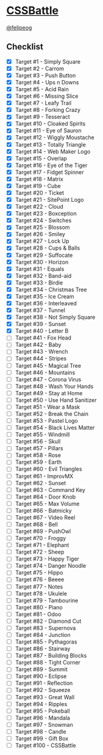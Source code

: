 # [CSSBattle](https://cssbattle.dev)

[@felipeog](https://cssbattle.dev/player/felipeog)

## Checklist

- [x] Target #1 - Simply Square
- [x] Target #2 - Carrom
- [x] Target #3 - Push Button
- [x] Target #4 - Ups n Downs
- [x] Target #5 - Acid Rain
- [x] Target #6 - Missing Slice
- [x] Target #7 - Leafy Trail
- [x] Target #8 - Forking Crazy
- [x] Target #9 - Tesseract
- [x] Target #10 - Cloaked Spirits
- [x] Target #11 - Eye of Sauron
- [x] Target #12 - Wiggly Moustache
- [x] Target #13 - Totally Triangle
- [x] Target #14 - Web Maker Logo
- [x] Target #15 - Overlap
- [x] Target #16 - Eye of the Tiger
- [x] Target #17 - Fidget Spinner
- [x] Target #18 - Matrix
- [x] Target #19 - Cube
- [x] Target #20 - Ticket
- [x] Target #21 - SitePoint Logo
- [x] Target #22 - Cloud
- [x] Target #23 - Boxception
- [x] Target #24 - Switches
- [x] Target #25 - Blossom
- [x] Target #26 - Smiley
- [x] Target #27 - Lock Up
- [x] Target #28 - Cups & Balls
- [x] Target #29 - Suffocate
- [x] Target #30 - Horizon
- [x] Target #31 - Equals
- [x] Target #32 - Band-aid
- [x] Target #33 - Birdie
- [x] Target #34 - Christmas Tree
- [x] Target #35 - Ice Cream
- [x] Target #36 - Interleaved
- [x] Target #37 - Tunnel
- [x] Target #38 - Not Simply Square
- [x] Target #39 - Sunset
- [x] Target #40 - Letter B
- [ ] Target #41 - Fox Head
- [ ] Target #42 - Baby
- [ ] Target #43 - Wrench
- [ ] Target #44 - Stripes
- [ ] Target #45 - Magical Tree
- [ ] Target #46 - Mountains
- [ ] Target #47 - Corona Virus
- [ ] Target #48 - Wash Your Hands
- [ ] Target #49 - Stay at Home
- [ ] Target #50 - Use Hand Sanitizer
- [ ] Target #51 - Wear a Mask
- [ ] Target #52 - Break the Chain
- [ ] Target #53 - Pastel Logo
- [ ] Target #54 - Black Lives Matter
- [ ] Target #55 - Windmill
- [ ] Target #56 - Skull
- [ ] Target #57 - Pillars
- [ ] Target #58 - Rose
- [ ] Target #59 - Earth
- [ ] Target #60 - Evil Triangles
- [ ] Target #61 - ImprovMX
- [ ] Target #62 - Sunset
- [ ] Target #63 - Command Key
- [ ] Target #64 - Door Knob
- [ ] Target #65 - Max Volume
- [ ] Target #66 - Batmicky
- [ ] Target #67 - Video Reel
- [ ] Target #68 - Bell
- [ ] Target #69 - PushOwl
- [ ] Target #70 - Froggy
- [ ] Target #71 - Elephant
- [ ] Target #72 - Sheep
- [ ] Target #73 - Happy Tiger
- [ ] Target #74 - Danger Noodle
- [ ] Target #75 - Hippo
- [ ] Target #76 - Beeee
- [ ] Target #77 - Notes
- [ ] Target #78 - Ukulele
- [ ] Target #79 - Tambourine
- [ ] Target #80 - Piano
- [ ] Target #81 - Odoo
- [ ] Target #82 - Diamond Cut
- [ ] Target #83 - Supernova
- [ ] Target #84 - Junction
- [ ] Target #85 - Pythagoras
- [ ] Target #86 - Stairway
- [ ] Target #87 - Building Blocks
- [ ] Target #88 - Tight Corner
- [ ] Target #89 - Summit
- [ ] Target #90 - Eclipse
- [ ] Target #91 - Reflection
- [ ] Target #92 - Squeeze
- [ ] Target #93 - Great Wall
- [ ] Target #94 - Ripples
- [ ] Target #95 - Pokeball
- [ ] Target #96 - Mandala
- [ ] Target #97 - Snowman
- [ ] Target #98 - Candle
- [ ] Target #99 - Gift Box
- [ ] Target #100 - CSSBattle
